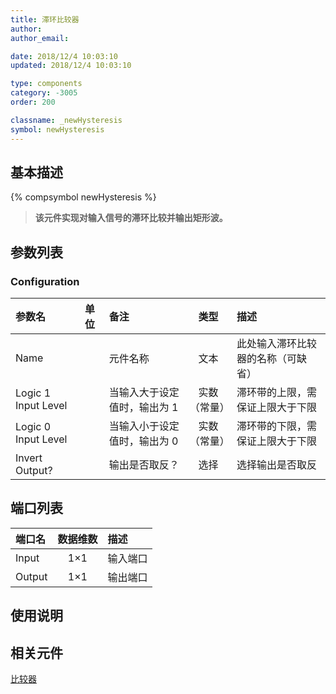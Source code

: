 ```yaml
---
title: 滞环比较器
author:
author_email:

date: 2018/12/4 10:03:10
updated: 2018/12/4 10:03:10

type: components
category: -3005
order: 200

classname: _newHysteresis
symbol: newHysteresis
---
```


## 基本描述

{% compsymbol newHysteresis %}

> **该元件实现对输入信号的滞环比较并输出矩形波。**

## 参数列表

### Configuration

| 参数名              | 单位 | 备注                         |     类型     | 描述                               |
| :------------------ | :--- | :--------------------------- | :----------: | :--------------------------------- |
| Name                |      | 元件名称                     |     文本     | 此处输入滞环比较器的名称（可缺省） |
| Logic 1 Input Level |      | 当输入大于设定值时，输出为 1 | 实数（常量） | 滞环带的上限，需保证上限大于下限   |
| Logic 0 Input Level |      | 当输入小于设定值时，输出为 0 | 实数（常量） | 滞环带的下限，需保证上限大于下限   |
| Invert Output?      |      | 输出是否取反？               |     选择     | 选择输出是否取反                   |

## 端口列表

| 端口名 | 数据维数 | 描述     |
| :----- | :------: | :------- |
| Input  |   1×1    | 输入端口 |
| Output |   1×1    | 输出端口 |

## 使用说明

## 相关元件

[比较器](comp_newComparator.md)
